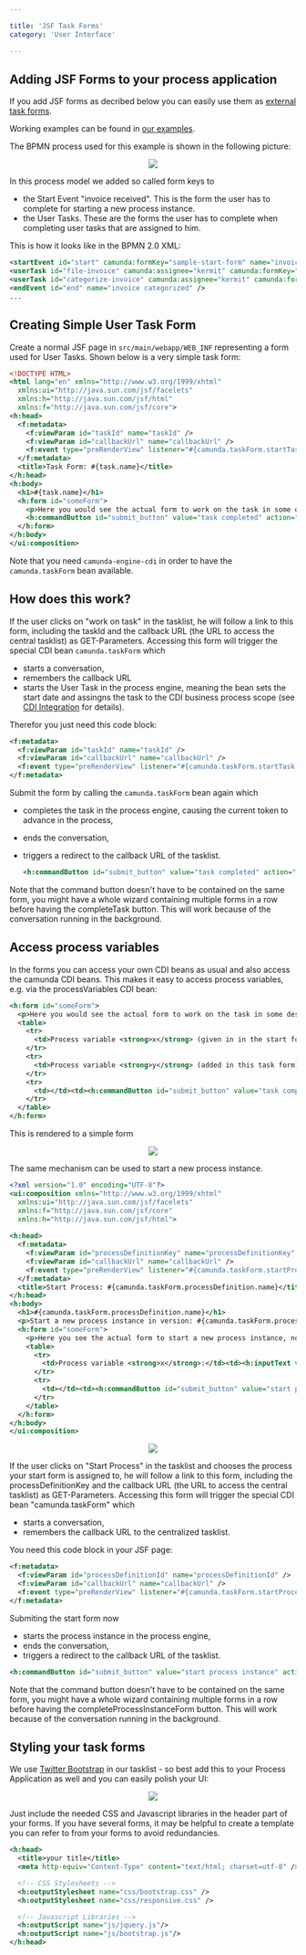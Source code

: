 ```yaml
---

title: 'JSF Task Forms'
category: 'User Interface'

---
```



## Adding JSF Forms to your process application

If you add JSF forms as decribed below you can easily use them as [external task forms](ref:/guides/user-guide/#tasklist-task-forms-external-task-forms). 

Working examples can be found in [our examples](ref:/real-life/examples/).

The BPMN process used for this example is shown in the following picture:

<center>
  <img src="ref:asset:/assets/img/real-life/jsf-task-forms/task-form-process.png" class="img-responsive"/>
</center>

In this process model we added so called form keys to

 * the Start Event "invoice received". This is the form the user has to complete for starting a new process instance. 
 * the User Tasks. These are the forms the user has to complete when completing user tasks that are assigned to him.

This is how it looks like in the BPMN 2.0 XML: 

```xml
<startEvent id="start" camunda:formKey="sample-start-form" name="invoice received" />
<userTask id="file-invoice" camunda:assignee="kermit" camunda:formKey="sample-task-form-2" name="File Invoice" />
<userTask id="categorize-invoice" camunda:assignee="kermit" camunda:formKey="sample-task-form-1" name="Categorize Invoice" />
<endEvent id="end" name="invoice categorized" />
...
```

## Creating Simple User Task Form

Create a normal JSF page in `src/main/webapp/WEB_INF` representing a form used for User Tasks. Shown below is a very simple task form:

```xml
<!DOCTYPE HTML>
<html lang="en" xmlns="http://www.w3.org/1999/xhtml"
  xmlns:ui="http://java.sun.com/jsf/facelets"
  xmlns:h="http://java.sun.com/jsf/html"
  xmlns:f="http://java.sun.com/jsf/core">
<h:head>
  <f:metadata>
    <f:viewParam id="taskId" name="taskId" />
    <f:viewParam id="callbackUrl" name="callbackUrl" />
    <f:event type="preRenderView" listener="#{camunda.taskForm.startTask(taskId, callbackUrl)}" />
  </f:metadata>
  <title>Task Form: #{task.name}</title>
</h:head>
<h:body>
  <h1>#{task.name}</h1>
  <h:form id="someForm">
    <p>Here you would see the actual form to work on the task in some design normally either matching you task list or your business application (or both in the best case).</p>
    <h:commandButton id="submit_button" value="task completed" action="#{camunda.taskForm.completeTask()}" />
  </h:form>
</h:body>
</ui:composition>
```

Note that you need `camunda-engine-cdi` in order to have the `camunda.taskForm` bean available.


## How does this work?

If the user clicks on "work on task" in the tasklist, he will follow a link to this form, including the taskId and the callback URL (the URL to access the central tasklist) as GET-Parameters. Accessing this form will trigger the special CDI bean `camunda.taskForm` which

 *   starts a conversation,
 *   remembers the callback URL 
 *   starts the User Task in the process engine, meaning the bean sets the start date and assingns the task to the CDI business process scope (see [CDI Integration](ref:/guides/user-guide/#cdi-and-java-ee-integration) for details). 

Therefor you just need this code block:

```xml
<f:metadata>
  <f:viewParam id="taskId" name="taskId" />
  <f:viewParam id="callbackUrl" name="callbackUrl" />
  <f:event type="preRenderView" listener="#{camunda.taskForm.startTask(taskId, callbackUrl)}" />
</f:metadata>
```

Submit the form by calling the `camunda.taskForm` bean again which

*   completes the task in the process engine, causing the current token to advance in the process,
*   ends the conversation,
*   triggers a redirect to the callback URL of the tasklist.

    ```xml
    <h:commandButton id="submit_button" value="task completed" action="#{camunda.taskForm.completeTask()}" />
    ```

Note that the command button doesn't have to be contained on the same form, you might have a whole wizard containing multiple forms in a row before having the completeTask button. This will work because of the conversation running in the background.


## Access process variables

In the forms you can access your own CDI beans as usual and also access the camunda CDI beans. This makes it easy to access process variables, e.g. via the processVariables CDI bean:

```xml
<h:form id="someForm">
  <p>Here you would see the actual form to work on the task in some design normally either matching you task list or your business application (or both in the best case).</p>
  <table>
    <tr>
      <td>Process variable <strong>x</strong> (given in in the start form):</td><td><h:outputText value="#{processVariables['x']}" /></td>
    </tr>
    <tr>
      <td>Process variable <strong>y</strong> (added in this task form):</td><td><h:inputText value="#{processVariables['y']}" /></td>
    </tr>
    <tr>
      <td></td><td><h:commandButton id="submit_button" value="task completed" action="#{camunda.taskForm.completeTask()}" /></td>
    </tr>
  </table>
</h:form>
```

This is rendered to a simple form

<center>
  <img src="ref:asset:/assets/img/real-life/jsf-task-forms/variablesTaskFormExample.png" class="img-responsive"/>
</center>

The same mechanism can be used to start a new process instance.

```xml
<?xml version="1.0" encoding="UTF-8"?>
<ui:composition xmlns="http://www.w3.org/1999/xhtml"
  xmlns:ui="http://java.sun.com/jsf/facelets"
  xmlns:f="http://java.sun.com/jsf/core"
  xmlns:h="http://java.sun.com/jsf/html">
 
<h:head>
  <f:metadata>
    <f:viewParam id="processDefinitionKey" name="processDefinitionKey" />
    <f:viewParam id="callbackUrl" name="callbackUrl" />
    <f:event type="preRenderView" listener="#{camunda.taskForm.startProcessInstanceByKeyForm(processDefinitionKey, callbackUrl)}" />
  </f:metadata>
  <title>Start Process: #{camunda.taskForm.processDefinition.name}</title>
</h:head>
<h:body>
  <h1>#{camunda.taskForm.processDefinition.name}</h1>
  <p>Start a new process instance in version: #{camunda.taskForm.processDefinition.version}</p>
  <h:form id="someForm">
    <p>Here you see the actual form to start a new process instance, normally this would be in some design  either matching you task list or your business application (or both in the best case).</p>
    <table>
      <tr>
        <td>Process variable <strong>x</strong>:</td><td><h:inputText value="#{processVariables['x']}" /></td>
      </tr>
      <tr>
        <td></td><td><h:commandButton id="submit_button" value="start process instance" action="#{camunda.taskForm.completeProcessInstanceForm()}" /></td>
      </tr>
    </table>
  </h:form>
</h:body>
</ui:composition>
```

<center>
  <img src="ref:asset:/assets/img/real-life/jsf-task-forms/startFormExample.png" class="img-responsive"/>
</center>

If the user clicks on "Start Process" in the tasklist and chooses the process your start form is assigned to, he will follow a link to this form, including the processDefinitionKey and the callback URL (the URL to access the central tasklist) as GET-Parameters. Accessing this form will trigger the special CDI bean "camunda.taskForm" which

*   starts a conversation,
*   remembers the callback URL to the centralized tasklist.

You need this code block in your JSF page:

```xml
<f:metadata>
  <f:viewParam id="processDefinitionId" name="processDefinitionId" />
  <f:viewParam id="callbackUrl" name="callbackUrl" />
  <f:event type="preRenderView" listener="#{camunda.taskForm.startProcessInstanceByIdForm(processDefinitionId, callbackUrl)}" />
</f:metadata>
```

Submiting the start form now

 * starts the process instance in the process engine,
 * ends the conversation,
 * triggers a redirect to the callback URL of the tasklist.

```xml
<h:commandButton id="submit_button" value="start process instance" action="#{camunda.taskForm.completeProcessInstanceForm()}" />
```

Note that the command button doesn't have to be contained on the same form, you might have a whole wizard containing multiple forms in a row before having the completeProcessInstanceForm button. This will work because of the conversation running in the background.


## Styling your task forms

We use [Twitter Bootstrap](http://getbootstrap.com/) in our tasklist - so best add this to your Process Application as well and you can easily polish your UI: 

<center>
  <img src="ref:asset:/assets/img/real-life/jsf-task-forms/tasklist-forms-layouted-start.png" class="img-responsive"/>
</center>

Just include the needed CSS and Javascript libraries in the header part of your forms. If you have several forms, it may be helpful to create a template you can refer to from your forms to avoid redundancies. 

```xml
<h:head>
  <title>your title</title>
  <meta http-equiv="Content-Type" content="text/html; charset=utf-8" />

  <!-- CSS Stylesheets -->
  <h:outputStylesheet name="css/bootstrap.css" />
  <h:outputStylesheet name="css/responsive.css" />

  <!-- Javascript Libraries -->
  <h:outputScript name="js/jquery.js"/>
  <h:outputScript name="js/bootstrap.js"/>
</h:head>
```